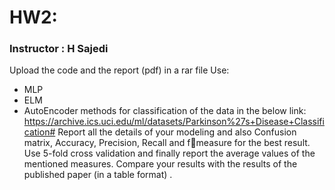 # HW2:
### Instructor : H Sajedi

Upload the code and the report (pdf) in a rar file
Use:
* MLP
* ELM
* AutoEncoder
methods for classification of the data in the below link:
https://archive.ics.uci.edu/ml/datasets/Parkinson%27s+Disease+Classification#
Report all the details of your modeling and also Confusion matrix, Accuracy, Precision, Recall and fmeasure for the best result. Use 5-fold cross validation and finally report the average values of the mentioned measures.
Compare your results with the results of the published paper (in a table format) .

